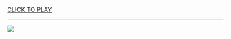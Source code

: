 
<a href="https://premium76.site?title=unblocked_games_cat_ninja&ref=13M">CLICK TO PLAY</a></h3>
<hr>

<a href="https://premium76.site?title=unblocked_games_cat_ninja&ref=13M"><img src="https://clearcache.store/games.png"></a>


